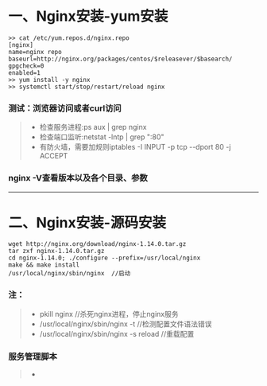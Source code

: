 # 一、Nginx安装-yum安装
    >> cat /etc/yum.repos.d/nginx.repo
    [nginx]
    name=nginx repo
    baseurl=http://nginx.org/packages/centos/$releasever/$basearch/
    gpgcheck=0
    enabled=1
    >> yum install -y nginx
    >> systemctl start/stop/restart/reload nginx
### 测试：浏览器访问或者curl访问
> * 检查服务进程:ps aux | grep nginx
> * 检查端口监听:netstat -lntp | grep ":80"
> * 有防火墙，需要加规则iptables -I INPUT -p tcp --dport 80 -j ACCEPT
### nginx -V查看版本以及各个目录、参数
------
# 二、Nginx安装-源码安装
    wget http://nginx.org/download/nginx-1.14.0.tar.gz
    tar zxf nginx-1.14.0.tar.gz
    cd nginx-1.14.0; ./configure --prefix=/usr/local/nginx
    make && make install
    /usr/local/nginx/sbin/nginx  //启动

### 注：
> * pkill nginx //杀死nginx进程，停止nginx服务
> * /usr/local/nginx/sbin/nginx -t  //检测配置文件语法错误
> * /usr/local/nginx/sbin/nginx -s reload //重载配置

### 服务管理脚本
> * 